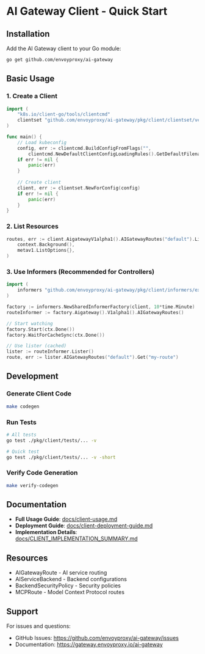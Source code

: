 # AI Gateway Client - Quick Start

## Installation

Add the AI Gateway client to your Go module:

```bash
go get github.com/envoyproxy/ai-gateway
```

## Basic Usage

### 1. Create a Client

```go
import (
    "k8s.io/client-go/tools/clientcmd"
    clientset "github.com/envoyproxy/ai-gateway/pkg/client/clientset/versioned"
)

func main() {
    // Load kubeconfig
    config, err := clientcmd.BuildConfigFromFlags("", 
        clientcmd.NewDefaultClientConfigLoadingRules().GetDefaultFilename())
    if err != nil {
        panic(err)
    }
    
    // Create client
    client, err := clientset.NewForConfig(config)
    if err != nil {
        panic(err)
    }
}
```

### 2. List Resources

```go
routes, err := client.AigatewayV1alpha1().AIGatewayRoutes("default").List(
    context.Background(), 
    metav1.ListOptions{},
)
```

### 3. Use Informers (Recommended for Controllers)

```go
import (
    informers "github.com/envoyproxy/ai-gateway/pkg/client/informers/externalversions"
)

factory := informers.NewSharedInformerFactory(client, 10*time.Minute)
routeInformer := factory.Aigateway().V1alpha1().AIGatewayRoutes()

// Start watching
factory.Start(ctx.Done())
factory.WaitForCacheSync(ctx.Done())

// Use lister (cached)
lister := routeInformer.Lister()
route, err := lister.AIGatewayRoutes("default").Get("my-route")
```

## Development

### Generate Client Code

```bash
make codegen
```

### Run Tests

```bash
# All tests
go test ./pkg/client/tests/... -v

# Quick test
go test ./pkg/client/tests/... -v -short
```

### Verify Code Generation

```bash
make verify-codegen
```

## Documentation

- **Full Usage Guide**: [docs/client-usage.md](client-usage.md)
- **Deployment Guide**: [docs/client-deployment-guide.md](client-deployment-guide.md)
- **Implementation Details**: [docs/CLIENT_IMPLEMENTATION_SUMMARY.md](CLIENT_IMPLEMENTATION_SUMMARY.md)

## Resources

- AIGatewayRoute - AI service routing
- AIServiceBackend - Backend configurations
- BackendSecurityPolicy - Security policies
- MCPRoute - Model Context Protocol routes

## Support

For issues and questions:
- GitHub Issues: https://github.com/envoyproxy/ai-gateway/issues
- Documentation: https://gateway.envoyproxy.io/ai-gateway
